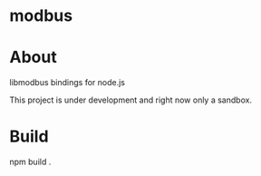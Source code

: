 modbus
======

# About #

libmodbus bindings for node.js

This project is under development and right now only a sandbox.

# Build #

npm build .

